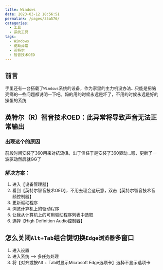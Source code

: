 ```yaml
---
title: Windows
date: 2023-03-12 18:56:51
permalink: /pages/35a576/
categories:
  - 工具
  - 系统工具
tags:
  - Windows
  - 驱动异常
  - 英特尔
  - 智音技术OED
---
```


## 前言

手里还有一台搭载了`Windows`系统的设备，作为家里的主力机没办法...只能是把脑壳痛的一些问题都说明一下吧。妈的用的时候永远是坏了，不用的时候永远是好的 操蛋的系统

<InArticleAdsense
    data-ad-client="ca-pub-1725717718088510"
    data-ad-slot="7426219401">
</InArticleAdsense>

<!-- more -->

## 英特尔（R）智音技术OED：此异常将导致声音无法正常输出

### 出现这个的原因

前段时间安装了360用来对抗流氓，出于信任于是安装了360驱动...嗯，更新了一波驱动然后就GG了

### 解决方案：

1. 进入【设备管理器】
2. 看到【英特尔智音技术OED】，不用去理会这玩意，双击【英特尔智音技术音频控制器】
3. 更新驱动程序
4. 浏览计算机上的驱动程序
5. 让我从计算机上的可用驱动程序列表中选取
6. 选择【High Definition Audio控制器】

## 怎么关闭`Alt+Tab`组合键切换`Edge浏览器`多窗口

1. 进入设置
2. 进入系统 --> 多任务处理
3. 将【对齐或按Alt + Tab时显示Microsoft Edge选项卡】选择不显示选项卡
